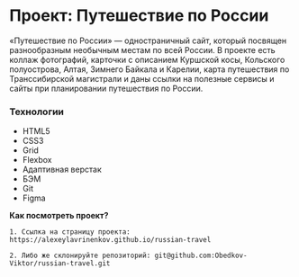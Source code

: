 # Проект: Путешествие по России


«Путешествие по России» — одностраничный сайт, который посвящен разнообразным необычным местам по всей России. В проекте есть коллаж фотографий, карточки с описанием Куршской косы, Кольского полуострова, Алтая, Зимнего Байкала и Карелии, карта путешествия по Транссибирской магистрали и даны ссылки на полезные сервисы и сайты при планировании путешествия по России.

### Технологии
* HTML5
* CSS3
* Grid
* Flexbox
* Адаптивная верстак
* БЭМ
* Git
* Figma

**Как посмотреть проект?**

    1. Ссылка на страницу проекта: https://alexeylavrinenkov.github.io/russian-travel

    2. Либо же склонируйте репозиторий: git@github.com:Obedkov-Viktor/russian-travel.git


